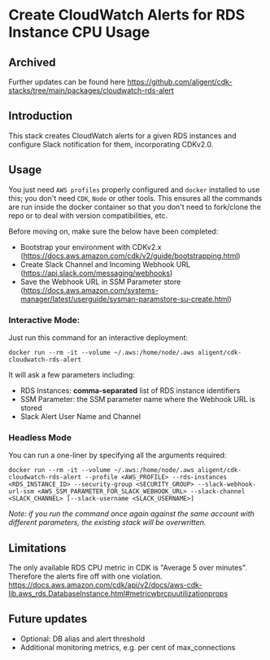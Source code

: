 # Create CloudWatch Alerts for RDS Instance CPU Usage

## Archived
Further updates can be found here https://github.com/aligent/cdk-stacks/tree/main/packages/cloudwatch-rds-alert

## Introduction
This stack creates CloudWatch alerts for a given RDS instances and configure Slack notification for them, incorporating CDKv2.0.

## Usage
You just need `AWS profiles` properly configured and `docker` installed to use this; you don't need `CDK`, `Node` or other tools. 
This ensures all the commands are run inside the docker container so that you don't need to fork/clone the repo or to deal with version compatibilities, etc.

Before moving on, make sure the below have been completed:

- Bootstrap your environment with CDKv2.x (https://docs.aws.amazon.com/cdk/v2/guide/bootstrapping.html)
- Create Slack Channel and Incoming Webhook URL (https://api.slack.com/messaging/webhooks)
- Save the Webhook URL in SSM Parameter store (https://docs.aws.amazon.com/systems-manager/latest/userguide/sysman-paramstore-su-create.html)
 
### Interactive Mode:
Just run this command for an interactive deployment:

`docker run --rm -it --volume ~/.aws:/home/node/.aws aligent/cdk-cloudwatch-rds-alert`

It will ask a few parameters including:

- RDS Instances: **comma-separated** list of RDS instance identifiers
- SSM Parameter: the SSM parameter name where the Webhook URL is stored
- Slack Alert User Name and Channel

### Headless Mode
You can run a one-liner by specifying all the arguments required:

`docker run --rm -it --volume ~/.aws:/home/node/.aws aligent/cdk-cloudwatch-rds-alert --profile <AWS_PROFILE> --rds-instances <RDS_INSTANCE_ID> --security-group <SECURITY_GROUP> --slack-webhook-url-ssm <AWS_SSM_PARAMETER_FOR_SLACK_WEBHOOK_URL> --slack-channel <SLACK_CHANNEL> [--slack-username <SLACK_USERNAME>]`

*Note: if you run the command once again against the same account with different parameters, the existing stack will be overwritten.*

## Limitations
The only available RDS CPU metric in CDK is "Average 5 over minutes". Therefore the alerts fire off with one violation.
https://docs.aws.amazon.com/cdk/api/v2/docs/aws-cdk-lib.aws_rds.DatabaseInstance.html#metricwbrcpuutilizationprops

## Future updates
- Optional: DB alias and alert threshold
- Additional monitoring metrics, e.g. per cent of max_connections
